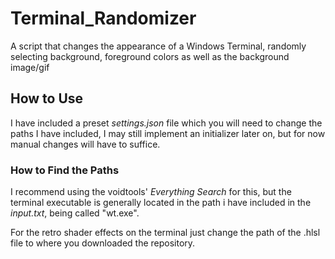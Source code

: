 # Terminal_Randomizer
A script that changes the appearance of a Windows Terminal, randomly selecting background, foreground colors as well as the background image/gif




## How to Use
I have included a preset *settings.json* file which you will need to change the paths I have included, I may still implement an initializer later on, but for now manual changes will have to suffice.

### How to Find the Paths
I recommend using the voidtools' *Everything Search* for this, but the terminal executable is generally located in the path i have included in the *input.txt*, being called "wt.exe".

For the retro shader effects on the terminal just change the path of the .hlsl file to where you downloaded the repository.

